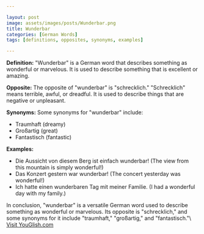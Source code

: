 ```yaml
---

layout: post
image: assets/images/posts/Wunderbar.png
title: Wunderbar
categories: [German Words]
tags: [definitions, opposites, synonyms, examples]

---
```


**Definition:** 
"Wunderbar" is a German word that describes something as wonderful or marvelous. It is used to describe something that is excellent or amazing.

**Opposite:** 
The opposite of "wunderbar" is "schrecklich." "Schrecklich" means terrible, awful, or dreadful. It is used to describe things that are negative or unpleasant.

**Synonyms:** 
Some synonyms for "wunderbar" include:

- Traumhaft (dreamy)
- Großartig (great)
- Fantastisch (fantastic)

**Examples:**

- Die Aussicht von diesem Berg ist einfach wunderbar! (The view from this mountain is simply wonderful!)
- Das Konzert gestern war wunderbar! (The concert yesterday was wonderful!)
- Ich hatte einen wunderbaren Tag mit meiner Familie. (I had a wonderful day with my family.)

In conclusion, "wunderbar" is a versatile German word used to describe something as wonderful or marvelous. Its opposite is "schrecklich," and some synonyms for it include "traumhaft," "großartig," and "fantastisch."\ <a id="yg-widget-0" class="youglish-widget" data-query="Wunderbar" data-lang="german" data-components="8412" data-auto-start="0" data-bkg-color="theme_light" data-title="How%20to%20pronounce%20Wunderbar%20in%20German"  rel="nofollow" href="https://youglish.com">Visit YouGlish.com</a><script async src="https://youglish.com/public/emb/widget.js" charset="utf-8"></script>